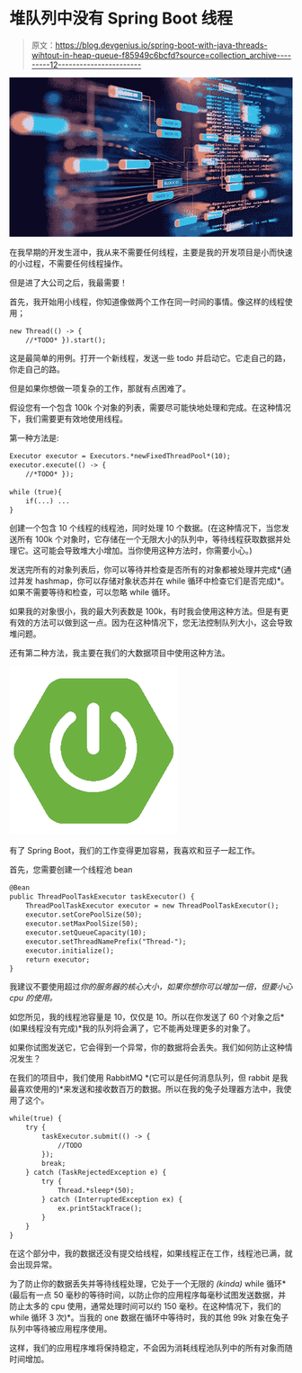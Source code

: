 # 堆队列中没有 Spring Boot 线程

> 原文：<https://blog.devgenius.io/spring-boot-with-java-threads-wihtout-in-heap-queue-f85949c6bcfd?source=collection_archive---------12----------------------->

![](img/b067a2baa756f9694f82976b14ebb411.png)

在我早期的开发生涯中，我从来不需要任何线程，主要是我的开发项目是小而快速的小过程，不需要任何线程操作。

但是进了大公司之后，我最需要！

首先，我开始用小线程，你知道像做两个工作在同一时间的事情。像这样的线程使用；

```
new Thread(() -> {
    //*TODO* }).start();
```

这是最简单的用例。打开一个新线程，发送一些 todo 并启动它。它走自己的路，你走自己的路。

但是如果你想做一项复杂的工作，那就有点困难了。

假设您有一个包含 100k 个对象的列表，需要尽可能快地处理和完成。在这种情况下，我们需要更有效地使用线程。

第一种方法是:

```
Executor executor = Executors.*newFixedThreadPool*(10);
executor.execute(() -> {
    //*TODO* });

while (true){
    if(...) ...
}
```

创建一个包含 10 个线程的线程池，同时处理 10 个数据。(在这种情况下，当您发送所有 100k 个对象时，它存储在一个无限大小的队列中，等待线程获取数据并处理它。这可能会导致堆大小增加。当你使用这种方法时，你需要小心。)

发送完所有的对象列表后，你可以等待并检查是否所有的对象都被处理并完成*(通过并发 hashmap，你可以存储对象状态并在 while 循环中检查它们是否完成)*。如果不需要等待和检查，可以忽略 while 循环。

如果我的对象很小，我的最大列表数是 100k，有时我会使用这种方法。但是有更有效的方法可以做到这一点。因为在这种情况下，您无法控制队列大小，这会导致堆问题。

还有第二种方法，我主要在我们的大数据项目中使用这种方法。

![](img/f35c3185df81d8f8df7d25bc921d4c25.png)

有了 Spring Boot，我们的工作变得更加容易，我喜欢和豆子一起工作。

首先，您需要创建一个线程池 bean

```
@Bean
public ThreadPoolTaskExecutor taskExecutor() {
    ThreadPoolTaskExecutor executor = new ThreadPoolTaskExecutor();
    executor.setCorePoolSize(50);
    executor.setMaxPoolSize(50);
    executor.setQueueCapacity(10);
    executor.setThreadNamePrefix("Thread-");
    executor.initialize();
    return executor;
}
```

我建议不要使用超过*你的服务器的核心大小，如果你想你可以增加一倍，但要小心 cpu 的使用。*

如您所见，我的线程池容量是 10，仅仅是 10。所以在你发送了 60 个对象之后*(如果线程没有完成)*我的队列将会满了，它不能再处理更多的对象了。

如果你试图发送它，它会得到一个异常，你的数据将会丢失。我们如何防止这种情况发生？

在我们的项目中，我们使用 RabbitMQ *(它可以是任何消息队列，但 rabbit 是我最喜欢使用的)*来发送和接收数百万的数据。所以在我的兔子处理器方法中，我使用了这个。

```
while(true) {
    try {
        taskExecutor.submit(() -> {
            //TODO
        });
        break;
    } catch (TaskRejectedException e) {
        try {
            Thread.*sleep*(50);
        } catch (InterruptedException ex) {
            ex.printStackTrace();
        }
    }
}
```

在这个部分中，我的数据还没有提交给线程，如果线程正在工作，线程池已满，就会出现异常。

为了防止你的数据丢失并等待线程处理，它处于一个无限的 *(kinda)* while 循环*(最后有一点 50 毫秒的等待时间，以防止你的应用程序每毫秒试图发送数据，并防止太多的 cpu 使用，通常处理时间可以约 150 毫秒。在这种情况下，我们的 while 循环 3 次)*。当我的 one 数据在循环中等待时，我的其他 99k 对象在兔子队列中等待被应用程序使用。

这样，我们的应用程序堆将保持稳定，不会因为消耗线程池队列中的所有对象而随时间增加。